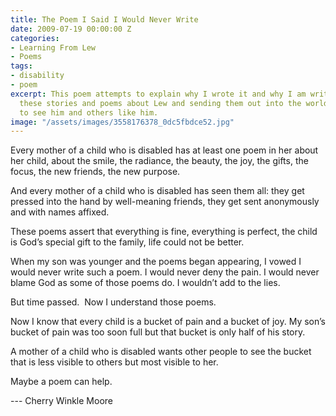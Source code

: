 ```yaml
---
title: The Poem I Said I Would Never Write
date: 2009-07-19 00:00:00 Z
categories:
- Learning From Lew
- Poems
tags:
- disability
- poem
excerpt: This poem attempts to explain why I wrote it and why I am writing all of
  these stories and poems about Lew and sending them out into the world.  I want people
  to see him and others like him.
image: "/assets/images/3558176378_0dc5fbdce52.jpg"
---
```


Every mother of a child who is disabled
has at least one poem in her
about her child,
about the smile, the radiance, the beauty,
the joy, the gifts, the focus,
the new friends, the new purpose.

And every mother of a child who is disabled
has seen them all:
they get pressed into the hand by well-meaning friends,
they get sent anonymously and with names affixed.

These poems assert that everything is fine, everything is perfect,
the child is God’s special gift to the family,
life could not be better.

When my son was younger and the poems began appearing,
I vowed I would never write such a poem.
I would never deny the pain.
I would never blame God
as some of those poems do.
I wouldn’t add to the lies.

But time passed.  Now I understand those poems.

Now I know that every child is a bucket of pain
and a bucket of joy.
My son’s bucket of pain was too soon full
but that bucket is only half of his story.

A mother of a child who is disabled
wants other people to see
the bucket that is less visible to others
but most visible to her.

Maybe a poem can help.

--- Cherry Winkle Moore
